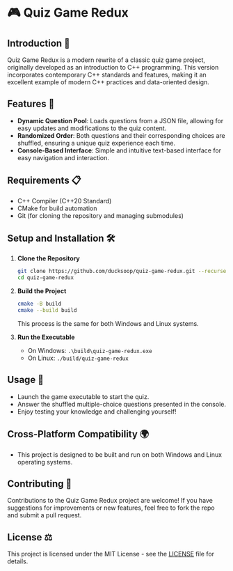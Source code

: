 # 🎮 Quiz Game Redux

## Introduction 🌟
Quiz Game Redux is a modern rewrite of a classic quiz game project, originally developed as an introduction to C++ programming. This version incorporates contemporary C++ standards and features, making it an excellent example of modern C++ practices and data-oriented design.

## Features 🚀
- **Dynamic Question Pool**: Loads questions from a JSON file, allowing for easy updates and modifications to the quiz content.
- **Randomized Order**: Both questions and their corresponding choices are shuffled, ensuring a unique quiz experience each time.
- **Console-Based Interface**: Simple and intuitive text-based interface for easy navigation and interaction.

## Requirements 📋
- C++ Compiler (C++20 Standard)
- CMake for build automation
- Git (for cloning the repository and managing submodules)

## Setup and Installation 🛠️
1. **Clone the Repository**
   ```bash
   git clone https://github.com/ducksoop/quiz-game-redux.git --recurse-submodules
   cd quiz-game-redux
   ```

2. **Build the Project**
   ```bash
   cmake -B build
   cmake --build build
   ```
   This process is the same for both Windows and Linux systems.

3. **Run the Executable**
   - On Windows: `.\build\quiz-game-redux.exe`
   - On Linux: `./build/quiz-game-redux`

## Usage 🎲
- Launch the game executable to start the quiz.
- Answer the shuffled multiple-choice questions presented in the console.
- Enjoy testing your knowledge and challenging yourself!

## Cross-Platform Compatibility 🌍
- This project is designed to be built and run on both Windows and Linux operating systems.

## Contributing 🤝
Contributions to the Quiz Game Redux project are welcome! If you have suggestions for improvements or new features, feel free to fork the repo and submit a pull request.

## License ⚖️
This project is licensed under the MIT License - see the [LICENSE](LICENSE) file for details.
